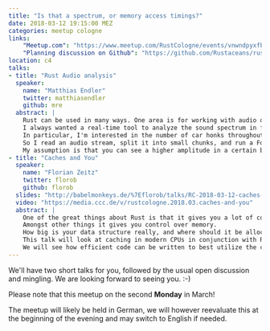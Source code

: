 ```yaml
---
title: "Is that a spectrum, or memory access timings?"
date: 2018-03-12 19:15:00 MEZ
categories: meetup cologne
links:
    "Meetup.com": "https://www.meetup.com/RustCologne/events/vnwndpyxfbkb/"
    "Planning discussion on Github": "https://github.com/Rustaceans/rust-cologne/issues/48"
location: c4
talks:
- title: "Rust Audio analysis"
  speaker:
    name: "Matthias Endler"
    twitter: matthiasendler
    github: mre
  abstract: |
    Rust can be used in many ways. One area is for working with audio data.
    I always wanted a real-time tool to analyze the sound spectrum in front of my apartment door.
    In particular, I'm interested in the number of car honks throughout the day and its distribution.
    So I read an audio stream, split it into small chunks, and run a Fourier analysis on it.
    My assumption is that you can see a higher amplitude in a certain band of frequencies when a car honk occurs. Let's see how it turns out.
- title: "Caches and You"
  speaker:
    name: "Florian Zeitz"
    twitter: florob
    github: florob
  slides: "http://babelmonkeys.de/%7Eflorob/talks/RC-2018-03-12-caches-and-you.pdf"
  video: "https://media.ccc.de/v/rustcologne.2018.03.caches-and-you"
  abstract: |
    One of the great things about Rust is that it gives you a lot of control if you need it.
    Amongst other things it gives you control over memory.
    How big is your data structure really, and where should it be allocated.
    This talk will look at caching in modern CPUs in conjunction with Rust data types and data structures.
    We will see how efficient code can be written to best utilize the cache. 
---
```

We'll have two short talks for you, followed by the usual open discussion and mingling. We are looking forward to seeing you. :-)

Please note that this meetup on the second **Monday** in March!

The meetup will likely be held in German, we will however reevaluate this at the beginning of the evening and may switch to English if needed.
